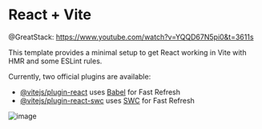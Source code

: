 # React + Vite
@GreatStack: https://www.youtube.com/watch?v=YQQD67N5pi0&t=3611s


This template provides a minimal setup to get React working in Vite with HMR and some ESLint rules.

Currently, two official plugins are available:

- [@vitejs/plugin-react](https://github.com/vitejs/vite-plugin-react/blob/main/packages/plugin-react/README.md) uses [Babel](https://babeljs.io/) for Fast Refresh
- [@vitejs/plugin-react-swc](https://github.com/vitejs/vite-plugin-react-swc) uses [SWC](https://swc.rs/) for Fast Refresh

![image](https://github.com/fuzinelli500280/netflix-reactjs/assets/144074554/4ab6a2ca-5dc8-4cb1-bfaf-9f830b4c4c61)

